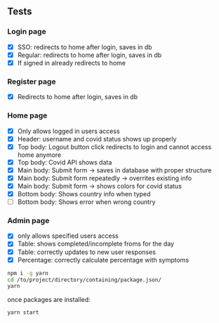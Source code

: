 ## Tests

### Login page
- [x] SSO: redirects to home after login, saves in db
- [x] Regular: redirects to home after login, saves in db
- [x] If signed in already redirects to home
### Register page
- [x] Redirects to home after login, saves in db
### Home page
- [x] Only allows logged in users access
- [x] Header: username and covid status shows up properly
- [x] Top body: Logout button click redirects to login and cannot access home anymore
- [x] Top body: Covid API shows data
- [x] Main body: Submit form &#8594; saves in database with proper structure
- [x] Main body: Submit form repeatedly &#8594; overrites existing info
- [x] Main body: Submit form &#8594; shows colors for covid status
- [x] Bottom body: Shows country info when typed
- [ ] Bottom body: Shows error when wrong country
### Admin page
- [x] only allows specified users access
- [x] Table: shows completed/incomplete froms for the day
- [x] Table: correctly updates to new user responses
- [x] Percentage: correctly calculate percentage with symptoms

``` bash
npm i -g yarn
cd /to/project/directory/containing/package.json/
yarn
```
once packages are installed:
``` bash
yarn start
```


